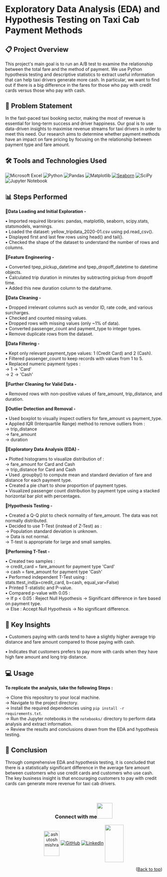 
# Exploratory Data Analysis (EDA) and Hypothesis Testing on Taxi Cab Payment Methods

## 📋 Project Overview
This project's main goal is to run an A/B test to examine the relationship between the total fare and the method of payment. We use Python hypothesis testing and descriptive statistics to extract useful information that can help taxi drivers generate more cash. In particular, we want to find out if there is a big difference in the fares for those who pay with credit cards versus those who pay with cash.

## 🤔 Problem Statement
In the fast-paced taxi booking sector, making the most of revenue is essential for long-term success and driver happiness. Our goal is to use data-driven insights to maximise revenue streams for taxi drivers in order to meet this need. Our research aims to determine whether payment methods have an impact on fare pricing by focusing on the relationship between payment type and fare amount.

## 🛠️ Tools and Technologies Used
![Microsoft Excel](https://img.shields.io/badge/Microsoft_Excel-217346?style=for-the-badge&logo=microsoft-excel&logoColor=white)
![Python](https://img.shields.io/badge/Python-3776AB?style=for-the-badge&logo=python&logoColor=yellow)
![Pandas](https://img.shields.io/badge/pandas-%23150458.svg?style=for-the-badge&logo=pandas&logoColor=white)
![Matplotlib](https://img.shields.io/badge/Matplotlib-%23ffffff.svg?style=for-the-badge&logo=Matplotlib&logoColor=blue)
[![Seaborn](https://img.shields.io/badge/Seaborn-3776AB?style=for-the-badge&logo=seaborn&logoColor=white)](https://seaborn.pydata.org/)
![SciPy](https://img.shields.io/badge/SciPy-%230C55A5.svg?style=for-the-badge&logo=scipy&logoColor=%white)
![Jupyter Notebook](https://img.shields.io/badge/jupyter-%23FA0F00.svg?style=for-the-badge&logo=jupyter&logoColor=white)

## 📊 Steps Performed
🔹**Data Loading and Initial Exploration -**

• Imported required libraries: pandas, matplotlib, seaborn, scipy.stats, statsmodels, warnings.<br>
• Loaded the dataset: yellow_tripdata_2020-01.csv using pd.read_csv().<br>
• Displayed first and last few rows using head() and tail().<br>
• Checked the shape of the dataset to understand the number of rows and columns.

🔹**Feature Engineering -**<br>

• Converted tpep_pickup_datetime and tpep_dropoff_datetime to datetime objects.<br>
• Calculated trip duration in minutes by subtracting pickup from dropoff time.<br>
• Added this new duration column to the dataframe.<br>

🔹**Data Cleaning -**<br>

• Dropped irrelevant columns such as vendor ID, rate code, and various surcharges.<br>
• Checked and counted missing values.<br>
• Dropped rows with missing values (only ~1% of data).<br>
• Converted passenger_count and payment_type to integer types.<br>
• Remove duplicate rows from the dataset.<br>

🔹**Data Filtering -**<br>

• Kept only relevant payment_type values: 1 (Credit Card) and 2 (Cash).<br>
• Filtered passenger_count to keep records with values from 1 to 5.<br>
• Replaced numeric payment types :<br>
  → 1 → 'Card'<br>
  → 2 → 'Cash'<br>

🔹**Further Cleaning for Valid Data -**<br>

• Removed rows with non-positive values of fare_amount, trip_distance, and duration.<br>

🔹**Outlier Detection and Removal -**<br>

• Used boxplot to visually inspect outliers for fare_amount vs payment_type.<br>
• Applied IQR (Interquartile Range) method to remove outliers from :<br>
  → trip_distance<br>
  → fare_amount<br>
  → duration<br>

🔹**Exploratory Data Analysis (EDA) -**<br>

• Plotted histograms to visualize distribution of :<br>
  → fare_amount for Card and Cash<br>
  → trip_distance for Card and Cash<br>
• Used .groupby() to compute mean and standard deviation of fare and distance for each payment type.<br>
• Created a pie chart to show proportion of payment types.<br>
• Visualized passenger count distribution by payment type using a stacked horizontal bar plot with percentages.<br>

🔹**Hypothesis Testing -**<br>

• Created a Q-Q plot to check normality of fare_amount. The data was not normally distributed.<br>
• Decided to use T-Test (instead of Z-Test) as :<br>
  → Population standard deviation is unknown.<br>
  → Data is not normal.<br>
  → T-test is appropriate for large and small samples.<br>

🔹**Performing T-Test -**<br>

• Created two samples :<br>
  → credit_card = fare_amount for payment type 'Card'<br>
  → cash = fare_amount for payment type 'Cash'<br>
• Performed independent T-Test using :<br>
  stats.ttest_ind(a=credit_card, b=cash, equal_var=False)<br>
• Printed T-statistic and P-value.<br>
• Compared p-value with 0.05 :<br>
  → If p < 0.05 : Reject Null Hypothesis → Significant difference in fare based on payment type.<br>
  → Else : Accept Null Hypothesis → No significant difference.<br>

## 🔑 Key Insights<br>
• Customers paying with cards tend to have a slightly higher average trip distance and fare amount
compared to those paying with cash.<br>

• Indicates that customers prefers to pay more with cards when they have high fare amount and
long trip distance.



## 💻 Usage<br>
**To replicate the analysis, take the following Steps :**<br>

→ Clone this repository to your local machine.<br>
→ Navigate to the project directory.<br>
→ Install the required dependencies using `pip install -r requirements.txt`.<br>
→ Run the Jupyter notebooks in the `notebooks/` directory to perform data analysis and extract information.<br>
→ Review the results and conclusions drawn from the EDA and hypothesis testing.<br>

## 📝 Conclusion 
Through comprehensive EDA and hypothesis testing, it is concluded that there is a statistically significant difference in the average fare amount between customers who use credit cards and customers who use cash.
The key business insight is that encouraging customers to pay with credit cards can generate more revenue for taxi cab drivers.

<br />

 <div align="center">
<h3> Connect with me<a href="https://gifyu.com/image/Zy2f"><img src="https://github.com/milaan9/milaan9/blob/main/Handshake.gif" width="50px"></a>
</h3> 
<p align="center">
 
<a href="https://linkedin.com/in/tanishk bindal" target="blank"><img align="center" src="https://static.vecteezy.com/system/resources/previews/018/930/480/non_2x/linkedin-logo-linkedin-icon-transparent-free-png.png" alt="ashutosh mishra" height="80" width="50" /></a>
 [![GitHub](https://img.shields.io/badge/GitHub-181717?style=for-the-badge&logo=github&logoColor=white)](https://github.com/TanishkBindal)
[![LinkedIn](https://img.shields.io/badge/LinkedIn-0077B5?style=for-the-badge&logo=linkedin&logoColor=white)](https://www.linkedin.com/in/tanishkbindal)
[<img src = "https://static.vecteezy.com/system/resources/previews/066/118/531/non_2x/linktree-circle-logo-icon-linktree-app-editable-transparent-background-premium-social-media-design-for-digital-download-free-png.png" width ="60" height ="120" align = "center" style= "postion:relative">](https://linktr.ee/tanishkbindal)

 
 <p align="right">(<a href="#top">Back to top</a>)</p>
</p> 




































